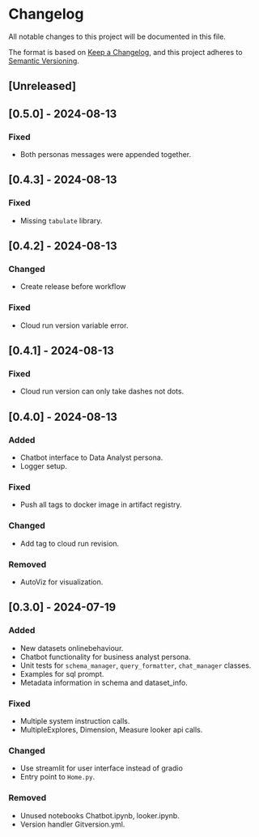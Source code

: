 # Changelog

All notable changes to this project will be documented in this file.

The format is based on [Keep a Changelog](https://keepachangelog.com/en/1.1.0/),
and this project adheres to [Semantic Versioning](https://semver.org/spec/v2.0.0.html).

## [Unreleased]

## [0.5.0] - 2024-08-13

### Fixed

- Both personas messages were appended together.

## [0.4.3] - 2024-08-13

### Fixed

- Missing `tabulate` library.

## [0.4.2] - 2024-08-13

### Changed

- Create release before workflow

### Fixed

- Cloud run version variable error.

## [0.4.1] - 2024-08-13

### Fixed

- Cloud run version can only take dashes not dots.

## [0.4.0] - 2024-08-13

### Added

- Chatbot interface to Data Analyst persona.
- Logger setup.

### Fixed

- Push all tags to docker image in artifact registry.

### Changed

- Add tag to cloud run revision.

### Removed

- AutoViz for visualization.

## [0.3.0] - 2024-07-19

### Added

- New datasets onlinebehaviour.
- Chatbot functionality for business analyst persona.
- Unit tests for `schema_manager`, `query_formatter`, `chat_manager` classes.
- Examples for sql prompt.
- Metadata information in schema and dataset_info.

### Fixed

- Multiple system instruction calls.
- MultipleExplores, Dimension, Measure looker api calls.

### Changed

- Use streamlit for user interface instead of gradio
- Entry point to `Home.py`.

### Removed

- Unused notebooks Chatbot.ipynb, looker.ipynb.
- Version handler Gitversion.yml.
